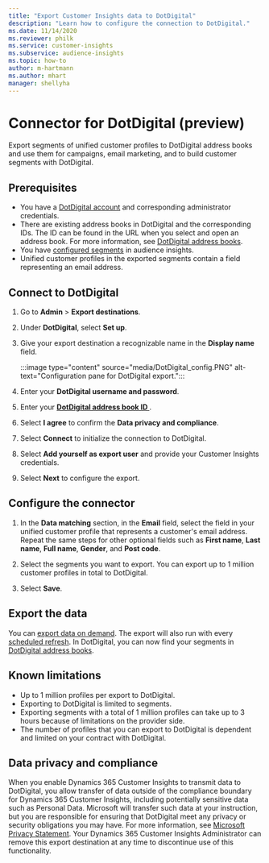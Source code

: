 ```yaml
---
title: "Export Customer Insights data to DotDigital"
description: "Learn how to configure the connection to DotDigital."
ms.date: 11/14/2020
ms.reviewer: philk
ms.service: customer-insights
ms.subservice: audience-insights
ms.topic: how-to
author: m-hartmann
ms.author: mhart
manager: shellyha
---
```


# Connector for DotDigital (preview)

Export segments of unified customer profiles to DotDigital address books and use them for campaigns, email marketing, and to build customer segments with DotDigital. 

## Prerequisites

-	You have a [DotDigital account](https://dotdigital.com/) and corresponding administrator credentials.
-	There are existing address books in DotDigital and the corresponding IDs. The ID can be found in the URL when you select and open an address book. For more information, see [DotDigital address books](https://support.dotdigital.com/hc/articles/212211968-Creating-an-address-book).
-	You have [configured segments](segments.md) in audience insights.
-	Unified customer profiles in the exported segments contain a field representing an email address.

## Connect to DotDigital

1. Go to **Admin** > **Export destinations**.

1. Under **DotDigital**, select **Set up**.

1. Give your export destination a recognizable name in the **Display name** field.

   :::image type="content" source="media/DotDigital_config.PNG" alt-text="Configuration pane for DotDigital export.":::

1. Enter your **DotDigital username and password**.

1. Enter your **[DotDigital address book ID ](https://support.dotdigital.com/hc/articles/212211968-Creating-an-address-book)**.

1. Select **I agree** to confirm the **Data privacy and compliance**.

1. Select **Connect** to initialize the connection to DotDigital.

1. Select **Add yourself as export user** and provide your Customer Insights credentials.

1. Select **Next** to configure the export.

## Configure the connector

1. In the **Data matching** section, in the **Email** field, select the field in your unified customer profile that represents a customer's email address. Repeat the same steps for other optional fields such as **First name**, **Last name**, **Full name**, **Gender**, and **Post code**.

1. Select the segments you want to export. You can export up to 1 million customer profiles in total to DotDigital.

1. Select **Save**.

## Export the data

You can [export data on demand](export-destinations.md). The export will also run with every [scheduled refresh](system.md#schedule-tab). In DotDigital, you can now find your segments in [DotDigital address books](https://support.dotdigital.com/hc/articles/212211968-Creating-an-address-book).

## Known limitations

- Up to 1 million profiles per export to DotDigital.
- Exporting to DotDigital is limited to segments.
- Exporting segments with a total of 1 million profiles can take up to 3 hours because of limitations on the provider side. 
- The number of profiles that you can export to DotDigital is dependent and limited on your contract with DotDigital.

## Data privacy and compliance

When you enable Dynamics 365 Customer Insights to transmit data to DotDigital, you allow transfer of data outside of the compliance boundary for Dynamics 365 Customer Insights, including potentially sensitive data such as Personal Data. Microsoft will transfer such data at your instruction, but you are responsible for ensuring that DotDigital meet any privacy or security obligations you may have. For more information, see [Microsoft Privacy Statement](https://go.microsoft.com/fwlink/?linkid=396732).
Your Dynamics 365 Customer Insights Administrator can remove this export destination at any time to discontinue use of this functionality.
